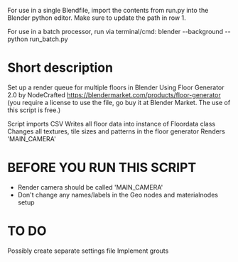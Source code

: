 For use in a single Blendfile, import the contents from run.py into the Blender python editor. Make sure to update the path in row 1.

For use in a batch processor, run via terminal/cmd: blender --background --python run_batch.py

# Short description
Set up a render queue for multiple floors in Blender
Using Floor Generator 2.0 by NodeCrafted https://blendermarket.com/products/floor-generator (you require a license to use the file, go buy it at Blender Market. The use of this script is free.)

Script imports CSV
Writes all floor data into instance of Floordata class
Changes all textures, tile sizes and patterns in the floor generator
Renders 'MAIN_CAMERA'

# BEFORE YOU RUN THIS SCRIPT
- Render camera should be called 'MAIN_CAMERA'
- Don't change any names/labels in the Geo nodes and materialnodes setup

# TO DO
Possibly create separate settings file
Implement grouts
